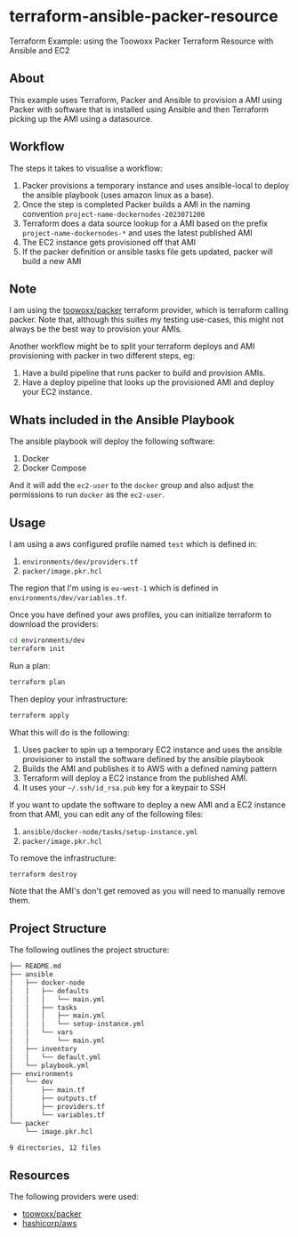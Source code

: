 # terraform-ansible-packer-resource

Terraform Example: using the Toowoxx Packer Terraform Resource with Ansible and EC2

## About

This example uses Terraform, Packer and Ansible to provision a AMI using Packer with software that is installed using Ansible and then Terraform picking up the AMI using a datasource.

## Workflow

The steps it takes to visualise a workflow:

1. Packer provisions a temporary instance and uses ansible-local to deploy the ansible playbook (uses amazon linux as a base).
2. Once the step is completed Packer builds a AMI in the naming convention `project-name-dockernodes-2023071200`
3. Terraform does a data source lookup for a AMI based on the prefix `project-name-dockernodes-*` and uses the latest published AMI
4. The EC2 instance gets provisioned off that AMI
5. If the packer definition or ansible tasks file gets updated, packer will build a new AMI

## Note

I am using the [toowoxx/packer](https://registry.terraform.io/providers/toowoxx/packer/latest/docs) terraform provider, which is terraform calling packer. Note that, although this suites my testing use-cases, this might not always be the best way to provision your AMIs.

Another workflow might be to split your terraform deploys and AMI provisioning with packer in two different steps, eg:

1. Have a build pipeline that runs packer to build and provision AMIs.
2. Have a deploy pipeline that looks up the provisioned AMI and deploy your EC2 instance.

## Whats included in the Ansible Playbook

The ansible playbook will deploy the following software:

1. Docker
2. Docker Compose

And it will add the `ec2-user` to the `docker` group and also adjust the permissions to run `docker` as the `ec2-user`.

## Usage

I am using a aws configured profile named `test` which is defined in:

1. `environments/dev/providers.tf`
2. `packer/image.pkr.hcl`

The region that I'm using is `eu-west-1` which is defined in `environments/dev/variables.tf`.

Once you have defined your aws profiles, you can initialize terraform to download the providers:

```bash
cd environments/dev
terraform init
```

Run a plan:

```bash
terraform plan
```

Then deploy your infrastructure:

```bash
terraform apply
```

What this will do is the following:

1. Uses packer to spin up a temporary EC2 instance and uses the ansible provisioner to install the software defined by the ansible playbook
2. Builds the AMI and publishes it to AWS with a defined naming pattern
3. Terraform will deploy a EC2 instance from the published AMI.
4. It uses your `~/.ssh/id_rsa.pub` key for a keypair to SSH

If you want to update the software to deploy a new AMI and a EC2 instance from that AMI, you can edit any of the following files:

1. `ansible/docker-node/tasks/setup-instance.yml`
2. `packer/image.pkr.hcl`

To remove the infrastructure:

```bash
terraform destroy
```

Note that the AMI's don't get removed as you will need to manually remove them.

## Project Structure

The following outlines the project structure:

```bash
├── README.md
├── ansible
│   ├── docker-node
│   │   ├── defaults
│   │   │   └── main.yml
│   │   ├── tasks
│   │   │   ├── main.yml
│   │   │   └── setup-instance.yml
│   │   └── vars
│   │       └── main.yml
│   ├── inventory
│   │   └── default.yml
│   └── playbook.yml
├── environments
│   └── dev
│       ├── main.tf
│       ├── outputs.tf
│       ├── providers.tf
│       └── variables.tf
└── packer
    └── image.pkr.hcl

9 directories, 12 files
```

## Resources

The following providers were used:

- [toowoxx/packer](https://registry.terraform.io/providers/toowoxx/packer/latest/docs)
- [hashicorp/aws](https://registry.terraform.io/providers/hashicorp/aws/latest/docs)
